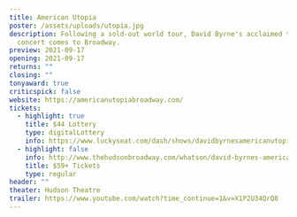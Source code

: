 ```yaml
---
title: American Utopia
poster: /assets/uploads/utopia.jpg
description: Following a sold-out world tour, David Byrne's acclaimed theatrical
  concert comes to Broadway.
preview: 2021-09-17
opening: 2021-09-17
returns: ""
closing: ""
tonyaward: true
criticspick: false
website: https://americanutopiabroadway.com/
tickets:
  - highlight: true
    title: $44 Lottery
    type: digitalLottery
    info: https://www.luckyseat.com/dash/shows/davidbyrnesamericanutopia-newyork
  - highlight: false
    info: http://www.thehudsonbroadway.com/whatson/david-byrnes-american-utopia/
    title: $59+ Tickets
    type: regular
header: ""
theater: Hudson Theatre
trailer: https://www.youtube.com/watch?time_continue=1&v=X1P2U34QrQ8
---
```

